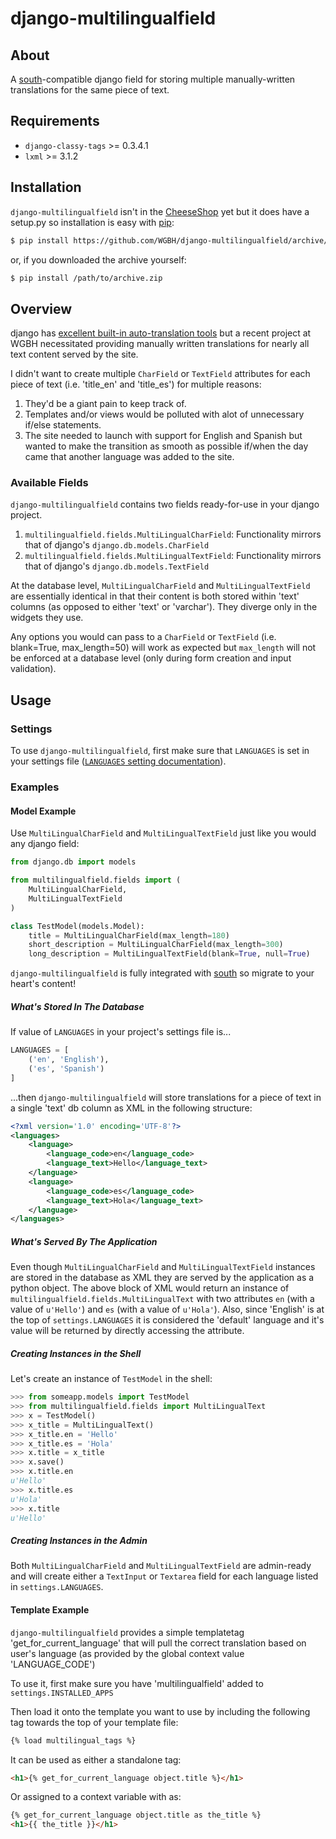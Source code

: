 # django-multilingualfield #

## About ##

A [south](http://south.aeracode.org/)-compatible django field for storing multiple manually-written translations for the same piece of text.

## Requirements ##

* `django-classy-tags` >= 0.3.4.1
* `lxml` >= 3.1.2

## Installation ##

`django-multilingualfield` isn't in the [CheeseShop](https://pypi.python.org/pypi) yet but it does have a setup.py so installation is easy with [pip](https://pypi.python.org/pypi/pip):

```bash
$ pip install https://github.com/WGBH/django-multilingualfield/archive/master.zip
```

or, if you downloaded the archive yourself:

```bash
$ pip install /path/to/archive.zip
```

## Overview ##

django has [excellent built-in auto-translation tools](https://docs.djangoproject.com/en/dev/topics/i18n/translation/) but a recent project at WGBH necessitated providing manually written translations for nearly all text content served by the site.

I didn't want to create multiple `CharField` or `TextField` attributes for each piece of text (i.e. 'title_en' and 'title_es') for multiple reasons:

1. They'd be a giant pain to keep track of.
2. Templates and/or views would be polluted with alot of unnecessary if/else statements.
3. The site needed to launch with support for English and Spanish but wanted to make the transition as smooth as possible if/when the day came that another language was added to the site.

### Available Fields ###

`django-multilingualfield` contains two fields ready-for-use in your django project.

1. `multilingualfield.fields.MultiLingualCharField`: Functionality mirrors that of django's `django.db.models.CharField`
2. `multilingualfield.fields.MultiLingualTextField`: Functionality mirrors that of django's `django.db.models.TextField`

At the database level, `MultiLingualCharField` and `MultiLingualTextField` are essentially identical in that their content is both stored within 'text' columns (as opposed to either 'text' or 'varchar'). They diverge only in the widgets they use.

Any options you would can pass to a `CharField` or `TextField` (i.e. blank=True, max_length=50) will work as expected but `max_length` will not be enforced at a database level (only during form creation and input validation).

## Usage ##

### Settings ###

To use `django-multilingualfield`, first make sure that `LANGUAGES` is set in your settings file ([`LANGUAGES` setting documentation](https://docs.djangoproject.com/en/dev/ref/settings/#languages)).

### Examples ###

#### Model Example ####

Use `MultiLingualCharField` and `MultiLingualTextField` just like you would any django field:

```python
from django.db import models

from multilingualfield.fields import (
    MultiLingualCharField,
    MultiLingualTextField
)

class TestModel(models.Model):
    title = MultiLingualCharField(max_length=180)
    short_description = MultiLingualCharField(max_length=300)
    long_description = MultiLingualTextField(blank=True, null=True)
```

`django-multilingualfield` is fully integrated with [south](http://south.aeracode.org/) so migrate to your heart's content!

##### What's Stored In The Database #####

If value of `LANGUAGES` in your project's settings file is...

```python
LANGUAGES = [
    ('en', 'English'),
    ('es', 'Spanish')
]
```

...then `django-multilingualfield` will store translations for a piece of text in a single 'text' db column as XML in the following structure:

```xml
<?xml version='1.0' encoding='UTF-8'?>
<languages>
    <language>
        <language_code>en</language_code>
        <language_text>Hello</language_text>
    </language>
    <language>
        <language_code>es</language_code>
        <language_text>Hola</language_text>
    </language>
</languages>
```
##### What's Served By The Application #####

Even though `MultiLingualCharField` and `MultiLingualTextField` instances are stored in the database as XML they are served by the application as a python object. The above block of XML would return an instance of `multilingualfield.fields.MultiLingualText` with two attributes `en` (with a value of `u'Hello'`) and `es` (with a value of `u'Hola'`). Also, since 'English' is at the top of `settings.LANGUAGES` it is considered the 'default' language and it's value will be returned by directly accessing the attribute.

##### Creating Instances in the Shell #####

Let's create an instance of `TestModel` in the shell:

```python
>>> from someapp.models import TestModel
>>> from multilingualfield.fields import MultiLingualText
>>> x = TestModel()
>>> x_title = MultiLingualText()
>>> x_title.en = 'Hello'
>>> x_title.es = 'Hola'
>>> x.title = x_title
>>> x.save()
>>> x.title.en
u'Hello'
>>> x.title.es
u'Hola'
>>> x.title
u'Hello'
```

##### Creating Instances in the Admin #####

Both `MultiLingualCharField` and `MultiLingualTextField` are admin-ready and will create either a `TextInput` or `Textarea` field for each language listed in `settings.LANGUAGES`.

#### Template Example ####

`django-multilingualfield` provides a simple templatetag 'get_for_current_language' that will pull the correct translation based on user's language (as provided by the global context value 'LANGUAGE_CODE')

To use it, first make sure you have 'multilingualfield' added to `settings.INSTALLED_APPS`

Then load it onto the template you want to use by including the following tag towards the top of your template file:

```html
{% load multilingual_tags %}
```

It can be used as either a standalone tag:

```html
<h1>{% get_for_current_language object.title %}</h1>
```

Or assigned to a context variable with as:

```html
{% get_for_current_language object.title as the_title %}
<h1>{{ the_title }}</h1>
```